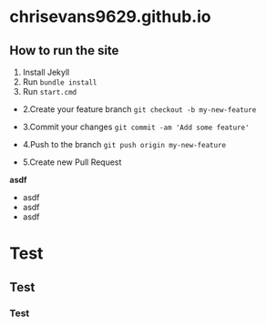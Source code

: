 # chrisevans9629.github.io

## How to run the site

1. Install Jekyll
2. Run ```bundle install```
3. Run ```start.cmd```



- 2.Create your feature branch
`git checkout -b my-new-feature`

- 3.Commit your changes
`git commit -am 'Add some feature'`

- 4.Push to the branch
`git push origin my-new-feature`

- 5.Create new Pull Request


**asdf**

- asdf
- asdf
- asdf

# Test

## Test

### Test

